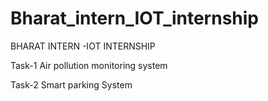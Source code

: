 # Bharat_intern_IOT_internship

BHARAT INTERN
-IOT INTERNSHIP

Task-1 Air pollution monitoring system

Task-2 Smart parking System
